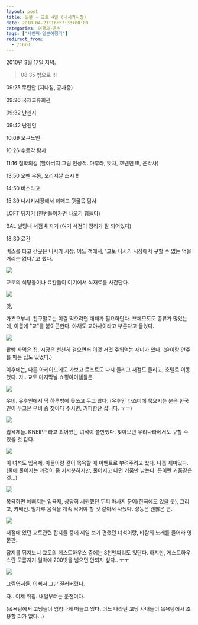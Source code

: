 ```yaml
---
layout: post
title: 일본 - 교토 4일 (니시키시장)
date: 2010-04-21T16:57:33+00:00
categories: 여행과-음식
tags: ["세번째-일본여행기"]
redirect_from:
  - /1660
---
```


2010년 3월 17일 저녁.

> 08:35 밖으로 !!!

09:25 무린안 (지나침, 공사중)

09:26 국제교류회관

09:32 난젠지

09:42 난젠인

10:09 오쿠노인

10:26 수로각 탐사

11:16 철학의길 (할아버지 그림 인상적. 마후라, 맛차, 호넨인 !!!, 은각사)

13:50 오멘 우동, 오리지날 스시 !!

14:50 버스타고

15:39 니시키시장에서 헤매고 뒷골목 탐사

LOFT 뒤지기 (한번들어가면 나오기 힘들다)

BAL 빌딩내 서점 뒤지기 (여기 서점이 정리가 잘 되어있다)

18:30 료칸<br />

버스를 타고 간곳은 니시키 시장. 어느 책에서, '교토 니시키 시장에서 구할 수 없는 먹을 거리는 없다.' 고 했다.

![ ](/assets/media/uploads_1_cfile7.uf.130A09274BCF0D704542C2.jpg)

교토의 식당들이나 료칸들이 여기에서 식재료를 사간단다.

![ ](/assets/media/uploads_1_cfile1.uf.1868C7274BCF0DF79C4C8D.jpg)

앗,

가츠오부시. 친구말로는 이걸 먹으려면 대패가 필요하단다. 쯔께모도도 종류가 많았는데, 이름에 "교"를 붙이곤한다. 야채도 교야사이라고 부른다고 들었다.

![ ](/assets/media/uploads_1_cfile24.uf.1957C60C4BCC923E09EC38.jpg)

팥빵 사먹은 집. 시장은 천천히 걸으면서 이것 저것 주워먹는 재미가 있다. (술이랑 안주를 파는 집도 있었다.)

이후에는, 다른 아케이드에도 가보고 로프트도 다시 들리고 서점도 들리고, 호텔로 이동했다. 자.. 교토 마지막날 쇼핑아이템들은..

![ ](/assets/media/uploads_1_cfile9.uf.1857C60C4BCC923F0A0D6B.jpg)

우비. 유후인에서 딱 하루밖에 못쓰고 두고 왔다. (유후인 타츠미에 묵으시는 분은 한국인이 두고온 우비 좀 찾아다 주시면, 커피한잔 삽니다. ㅜㅜ)

![ ](/assets/media/uploads_1_cfile7.uf.1857C60C4BCC92400BEE43.jpg)

입욕제들. KNEIPP 라고 되어있는 녀석이 쓸만했다. 찾아보면 우리나라에서도 구할 수 있을 것 같다.

![ ](/assets/media/uploads_1_cfile23.uf.1957C60C4BCC92400CB8BC.jpg)

이 녀석도 입욕제. 아들이랑 같이 목욕할 때 이벤트로 뿌려주려고 샀다. 나름 재미있다. (물에 풀어지는 과정이 좀 지저분하지만, 풀어지고 나면 거품만 남는다. 돈이란 거품같은 것...)

![ ](/assets/media/uploads_1_cfile8.uf.133379244BCF0F3F7C7AEB.jpg)

목욕하면 예뻐지는 입욕제, 상당히 시원했던 두피 마사지 문어(한국에도 있을 듯), 그리고, 캬베진. 밀가루 음식을 계속 먹어야 할 것 같아서 사뒀다. 성능은 괜찮은 편.

![ ](/assets/media/uploads_1_cfile7.uf.1457C60C4BCC9243105E81.jpg)

서점에 있던 교토관련 잡지들 중에 제일 보기 편했던 녀석이랑, 바람의 노래를 들어라 영문판.

잡지를 뒤져보니 교토의 게스트하우스 중에는 3천엔짜리도 있단다. 하지만, 게스트하우스란 모름지기 일박에 200밧을 넘으면 안되지 싶다.. ㅜㅜ

![ ](/assets/media/uploads_1_cfile3.uf.1557C60C4BCC924311B7EA.jpg)

 

그림엽서들. 이뻐서 그만 질러버렸다.

자.. 이제 취침. 내일부터는 운전이다.

(목욕탕에서 고딩들이 엄청나게 떠들고 있다. 어느 나라던 고딩 사내들이 목욕탕에서 조용할 리가 없다...)
<div id=comments>
</div>
